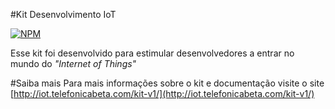 #Kit Desenvolvimento IoT

[![NPM](https://nodei.co/npm/kit-iot.png?downloads=true)](https://nodei.co/npm/kit-iot/)

Esse kit foi desenvolvido para estimular desenvolvedores a entrar no mundo do *"Internet of Things"*

#Saiba mais
Para mais informações sobre o kit e documentação visite o site [http://iot.telefonicabeta.com/kit-v1/](http://iot.telefonicabeta.com/kit-v1/)
